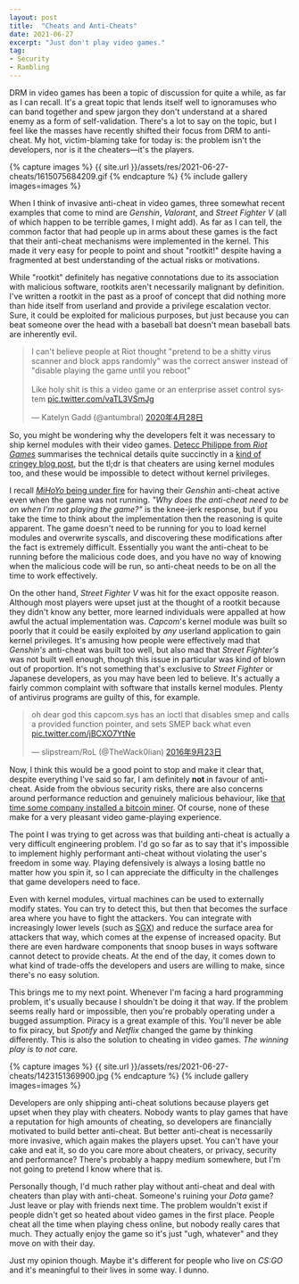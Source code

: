 ```yaml
---
layout: post
title:  "Cheats and Anti-Cheats"
date: 2021-06-27
excerpt: "Just don't play video games."
tag:
- Security
- Rambling
---
```


DRM in video games has been a topic of discussion for quite a while, as far as I can recall. It's a great topic that lends itself well to ignoramuses who can band together and spew jargon they don't understand at a shared enemy as a form of self-validation. There's a lot to say on the topic, but I feel like the masses have recently shifted their focus from DRM to anti-cheat. My hot, victim-blaming take for today is: the problem isn't the developers, nor is it the cheaters—it's the players.

{% capture images %}
    {{ site.url }}/assets/res/2021-06-27-cheats/1615075684209.gif
{% endcapture %}
{% include gallery images=images %}

When I think of invasive anti-cheat in video games, three somewhat recent examples that come to mind are *Genshin*, *Valorant*, and *Street Fighter V* (all of which happen to be terrible games, I might add). As far as I can tell, the common factor that had people up in arms about these games is the fact that their anti-cheat mechanisms were implemented in the kernel. This made it very easy for people to point and shout "rootkit!" despite having a fragmented at best understanding of the actual risks or motivations.

While "rootkit" definitely has negative connotations due to its association with malicious software, rootkits aren't necessarily malignant by definition. I've written a rootkit in the past as a proof of concept that did nothing more than hide itself from userland and provide a privilege escalation vector. Sure, it could be exploited for malicious purposes, but just because you can beat someone over the head with a baseball bat doesn't mean baseball bats are inherently evil.

<blockquote class="twitter-tweet tw-align-center" data-lang="ja"><p lang="en" dir="ltr">I can&#39;t believe people at Riot thought &quot;pretend to be a shitty virus scanner and block apps randomly&quot; was the correct answer instead of &quot;disable playing the game until you reboot&quot;<br><br>Like holy shit is this a video game or an enterprise asset control system <a href="https://t.co/vaTL3VSmJg">pic.twitter.com/vaTL3VSmJg</a></p>&mdash; Katelyn Gadd (@antumbral) <a href="https://twitter.com/antumbral/status/1255029278455947264?ref_src=twsrc%5Etfw">2020年4月28日</a></blockquote>

So, you might be wondering why the developers felt it was necessary to ship kernel modules with their video games. [Detecc Philippe from *Riot Games*](https://twitter.com/mirageopenguins) summarises the technical details quite succinctly in a [kind of cringey blog post](https://na.leagueoflegends.com/en-us/news/dev/dev-null-anti-cheat-kernel-driver/), but the tl;dr is that cheaters are using kernel modules too, and these would be impossible to detect without kernel privileges.  

I recall [*MiHoYo* being under fire](https://genshin.mihoyo.com/en/news/detail/5818) for having their *Genshin* anti-cheat active even when the game was not running. *"Why does the anti-cheat need to be on when I'm not playing the game?"* is the knee-jerk response, but if you take the time to think about the implementation then the reasoning is quite apparent. The game doesn't need to be running for you to load kernel modules and overwrite syscalls, and discovering these modifications after the fact is extremely difficult. Essentially you want the anti-cheat to be running before the malicious code does, and you have no way of knowing when the malicious code will be run, so anti-cheat needs to be on all the time to work effectively.

On the other hand, *Street Fighter V* was hit for the exact opposite reason. Although most players were upset just at the thought of a rootkit because they didn't know any better, more learned individuals were appalled at how awful the actual implementation was. *Capcom*'s kernel module was built so poorly that it could be easily exploited by _any_ userland application to gain kernel privileges. It's amusing how people were effectively mad that *Genshin's* anti-cheat was built too well, but also mad that *Street Fighter's* was not built well enough, though this issue in particular was kind of blown out of proportion. It's not something that's exclusive to *Street Fighter* or Japanese developers, as you may have been led to believe. It's actually a fairly common complaint with software that installs kernel modules. Plenty of antivirus programs are guilty of this, for example.

<blockquote class="twitter-tweet tw-align-center" data-lang="ja"><p lang="jp" dir="ltr">oh dear god this capcom.sys has an ioctl that disables smep and calls a provided function pointer, and sets SMEP back what even <a href="https://t.co/jBCXO7YtNe">pic.twitter.com/jBCXO7YtNe</a></p>&mdash; slipstream/RoL (@TheWack0lian) <a href="https://twitter.com/TheWack0lian/status/779397840762245124?ref_src=twsrc%5Etfw">2016年9月23日</a></blockquote>

Now, I think this would be a good point to stop and make it clear that, despite everything I've said so far, I am definitely **not** in favour of anti-cheat. Aside from the obvious security risks, there are also concerns around performance reduction and genuinely malicious behaviour, like [that time some company installed a bitcoin miner](https://www.wired.com/2013/11/e-sports/). Of course, none of these make for a very pleasant video game-playing experience.

The point I was trying to get across was that building anti-cheat is actually a very difficult engineering problem. I'd go so far as to say that it's impossible to implement highly performant anti-cheat without violating the user's freedom in some way. Playing defensively is always a losing battle no matter how you spin it, so I can appreciate the difficulty in the challenges that game developers need to face.

Even with kernel modules, virtual machines can be used to externally modify states. You can try to detect this, but then that becomes the surface area where you have to fight the attackers. You can integrate with increasingly lower levels (such as [SGX](https://en.wikipedia.org/wiki/Software_Guard_Extensions)) and reduce the surface area for attackers that way, which comes at the expense of increased opacity. But there are even hardware components that snoop buses in ways software cannot detect to provide cheats. At the end of the day, it comes down to what kind of trade-offs the developers and users are willing to make, since there's no easy solution.

This brings me to my next point. Whenever I'm facing a hard programming problem, it's usually because I shouldn't be doing it that way. If the problem seems really hard or impossible, then you're probably operating under a bugged assumption. Piracy is a great example of this. You'll never be able to fix piracy, but *Spotify* and *Netflix* changed the game by thinking differently. This is also the solution to cheating in video games. *The winning play is to not care.*

{% capture images %}
    {{ site.url }}/assets/res/2021-06-27-cheats/1423151369900.jpg
{% endcapture %}
{% include gallery images=images %}

Developers are only shipping anti-cheat solutions because players get upset when they play with cheaters. Nobody wants to play games that have a reputation for high amounts of cheating, so developers are financially motivated to build better anti-cheat. But better anti-cheat is necessarily more invasive, which again makes the players upset. You can't have your cake and eat it, so do you care more about cheaters, or privacy, security and performance? There's probably a happy medium somewhere, but I'm not going to pretend I know where that is.

Personally though, I'd much rather play without anti-cheat and deal with cheaters than play with anti-cheat. Someone's ruining your *Dota* game? Just leave or play with friends next time. The problem wouldn't exist if people didn't get so heated about video games in the first place. People cheat all the time when playing chess online, but nobody really cares that much. They actually enjoy the game so it's just "ugh, whatever" and they move on with their day.

Just my opinion though. Maybe it's different for people who live on *CS:GO* and it's meaningful to their lives in some way. I dunno.

<script async src="https://platform.twitter.com/widgets.js" charset="utf-8"></script>

